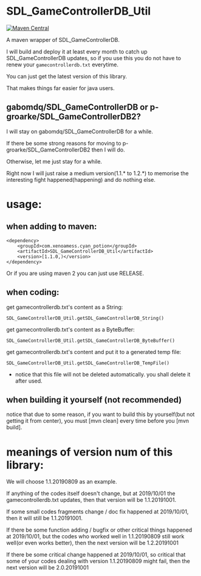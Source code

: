# SDL_GameControllerDB_Util

[![Maven Central](https://maven-badges.herokuapp.com/maven-central/com.xenoamess.cyan_potion/SDL_GameControllerDB_Util/badge.svg)](https://maven-badges.herokuapp.com/maven-central/com.xenoamess.cyan_potion/SDL_GameControllerDB_Util)

A maven wrapper of SDL_GameControllerDB.

I will build and deploy it at least every month to catch up SDL_GameControllerDB updates, so if you use this you do not have to renew your `gamecontrollerdb.txt` everytime.

You can just get the latest version of this library.

That makes things far easier for java users.

## gabomdq/SDL_GameControllerDB or p-groarke/SDL_GameControllerDB2?
I will stay on gabomdq/SDL_GameControllerDB for a while.

If there be some strong reasons for moving to p-groarke/SDL_GameControllerDB2 then I will do.

Otherwise, let me just stay for a while.

Right now I will just raise a medium version(1.1.\* to 1.2.\*) to memorise the interesting fight happened(happening) and do nothing else.

# usage:

## when adding to maven:
```
<dependency>
    <groupId>com.xenoamess.cyan_potion</groupId>
    <artifactId>SDL_GameControllerDB_Util</artifactId>
    <version>[1.1.0,)</version>
</dependency>
```
Or if you are using maven 2 you can just use RELEASE.

## when coding:

get gamecontrollerdb.txt's content as a String:
```
SDL_GameControllerDB_Util.getSDL_GameControllerDB_String()
```
get gamecontrollerdb.txt's content as a ByteBuffer:
```
SDL_GameControllerDB_Util.getSDL_GameControllerDB_ByteBuffer()
```

get gamecontrollerdb.txt's content and put it to a generated temp file:
```
SDL_GameControllerDB_Util.getSDL_GameControllerDB_TempFile()
```
* notice that this file will not be deleted automatically.
you shall delete it after used.

## when building it yourself (not recommended)
notice that due to some reason, if you want to build this by yourself(but not getting it from center), you must \[mvn clean\] every time before you \[mvn build\].

# meanings of version num of this library:

We will choose 1.1.20190809 as an example.

If anything of the codes itself doesn't change, but at 2019/10/01 the gamecontrollerdb.txt updates, then that version will be 1.1.20191001.

If some small codes fragments change / doc fix happened at 2019/10/01, then it will still be 1.1.20191001.

If there be some function adding / bugfix or other critical things happened at 2019/10/01, but the codes who worked well in 1.1.20190809 still work well(or even works better), then the next version will be 1.2.20191001

If there be some critical change happened at 2019/10/01, so critical that some of your codes dealing with version 1.1.20190809 might fail, then the next version will be 2.0.20191001
